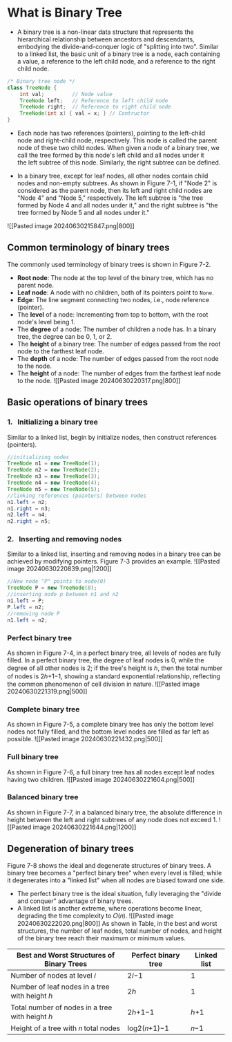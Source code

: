 # What is Binary Tree
- A binary tree is a non-linear data structure that represents the hierarchical relationship between ancestors and descendants, embodying the divide-and-conquer logic of "splitting into two". Similar to a linked list, the basic unit of a binary tree is a node, each containing a value, a reference to the left child node, and a reference to the right child node.
```Java
/* Binary tree node */
class TreeNode {
    int val;         // Node value
    TreeNode left;   // Reference to left child node
    TreeNode right;  // Reference to right child node
    TreeNode(int x) { val = x; } // Contructor
}
```

- Each node has two references (pointers), pointing to the left-child node and right-child node, respectively. This node is called the parent node of these two child nodes. When given a node of a binary tree, we call the tree formed by this node's left child and all nodes under it the left subtree of this node. Similarly, the right subtree can be defined.

- In a binary tree, except for leaf nodes, all other nodes contain child nodes and non-empty subtrees. As shown in Figure 7-1, if "Node 2" is considered as the parent node, then its left and right child nodes are "Node 4" and "Node 5," respectively. The left subtree is "the tree formed by Node 4 and all nodes under it," and the right subtree is "the tree formed by Node 5 and all nodes under it."

![[Pasted image 20240630215847.png|800]]
## Common terminology of binary trees
The commonly used terminology of binary trees is shown in Figure 7-2.
- **Root node**: The node at the top level of the binary tree, which has no parent node.
- **Leaf node**: A node with no children, both of its pointers point to `None`.
- **Edge**: The line segment connecting two nodes, i.e., node reference (pointer).
- The **level** of a node: Incrementing from top to bottom, with the root node's level being 1.
- The **degree** of a node: The number of children a node has. In a binary tree, the degree can be 0, 1, or 2.
- The **height** of a binary tree: The number of edges passed from the root node to the farthest leaf node.
- The **depth** of a node: The number of edges passed from the root node to the node.
- The **height** of a node: The number of edges from the farthest leaf node to the node.
![[Pasted image 20240630220317.png|800]]
## Basic operations of binary trees
### 1.   Initializing a binary tree
Similar to a linked list, begin by initialize nodes, then construct references (pointers).
```Java
//initializing nodes
TreeNode n1 = new TreeNode(1);
TreeNode n2 = new TreeNode(2);
TreeNode n3 = new TreeNode(3);
TreeNode n4 = new TreeNode(4);
TreeNode n5 = new TreeNode(5);
//linking references (pointers) between nodes
n1.left = n2;
n1.right = n3;
n2.left = n4;
n2.right = n5;
```

### 2.   Inserting and removing nodes
Similar to a linked list, inserting and removing nodes in a binary tree can be achieved by modifying pointers. Figure 7-3 provides an example.
![[Pasted image 20240630220839.png|1200]]
```Java
//New node "P" points to node(0)
TreeNode P = new TreeNode(0);
//inserting node p between n1 and n2
n1.left = P;
P.left = n2;
//removing node P
n1.left = n2;
```

### Perfect binary tree
As shown in Figure 7-4, in a perfect binary tree, all levels of nodes are fully filled. In a perfect binary tree, the degree of leaf nodes is 0, while the degree of all other nodes is 2; if the tree's height is ℎ, then the total number of nodes is 2ℎ+1−1, showing a standard exponential relationship, reflecting the common phenomenon of cell division in nature.
![[Pasted image 20240630221319.png|500]]
### Complete binary tree
As shown in Figure 7-5, a complete binary tree has only the bottom level nodes not fully filled, and the bottom level nodes are filled as far left as possible.
![[Pasted image 20240630221432.png|500]]
### Full binary tree
As shown in Figure 7-6, a full binary tree has all nodes except leaf nodes having two children.
![[Pasted image 20240630221604.png|500]]
### Balanced binary tree
As shown in Figure 7-7, in a balanced binary tree, the absolute difference in height between the left and right subtrees of any node does not exceed 1.
![[Pasted image 20240630221644.png|1200]]
## Degeneration of binary trees
Figure 7-8 shows the ideal and degenerate structures of binary trees. A binary tree becomes a "perfect binary tree" when every level is filled; while it degenerates into a "linked list" when all nodes are biased toward one side.

- The perfect binary tree is the ideal situation, fully leveraging the "divide and conquer" advantage of binary trees.
- A linked list is another extreme, where operations become linear, degrading the time complexity to 𝑂(𝑛).
![[Pasted image 20240630222020.png|800]]
As shown in Table, in the best and worst structures, the number of leaf nodes, total number of nodes, and height of the binary tree reach their maximum or minimum values.

| Best and Worst Structures of Binary Trees     | Perfect binary tree | Linked list |
| --------------------------------------------- | ------------------- | ----------- |
| Number of nodes at level 𝑖                   | 2𝑖−1               | 1           |
| Number of leaf nodes in a tree with height ℎ  | 2ℎ                  | 1           |
| Total number of nodes in a tree with height ℎ | 2ℎ+1−1              | ℎ+1         |
| Height of a tree with 𝑛 total nodes          | log2⁡(𝑛+1)−1       | 𝑛−1        |
